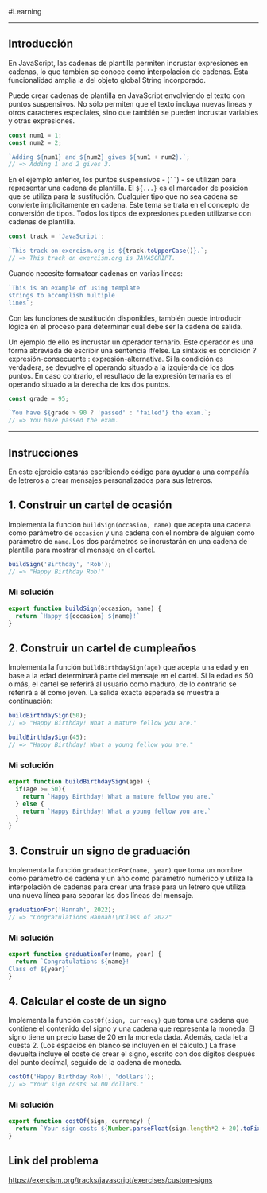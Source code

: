 #Learning
____
## Introducción 

En JavaScript, las cadenas de plantilla permiten incrustar expresiones en cadenas, lo que también se conoce como interpolación de cadenas. Esta funcionalidad amplía la del objeto global String incorporado.  
  
Puede crear cadenas de plantilla en JavaScript envolviendo el texto con puntos suspensivos. No sólo permiten que el texto incluya nuevas líneas y otros caracteres especiales, sino que también se pueden incrustar variables y otras expresiones.

```js
const num1 = 1;
const num2 = 2;

`Adding ${num1} and ${num2} gives ${num1 + num2}.`;
// => Adding 1 and 2 gives 3.
```

En el ejemplo anterior, los puntos suspensivos - (` `` `) - se utilizan para representar una cadena de plantilla. El `${...}` es el marcador de posición que se utiliza para la sustitución. Cualquier tipo que no sea cadena se convierte implícitamente en cadena. Este tema se trata en el concepto de conversión de tipos. Todos los tipos de expresiones pueden utilizarse con cadenas de plantilla.

```js
const track = 'JavaScript';

`This track on exercism.org is ${track.toUpperCase()}.`;
// => This track on exercism.org is JAVASCRIPT.
```

Cuando necesite formatear cadenas en varias líneas:

```js
`This is an example of using template
strings to accomplish multiple
lines`;
```

Con las funciones de sustitución disponibles, también puede introducir lógica en el proceso para determinar cuál debe ser la cadena de salida.  
  
Un ejemplo de ello es incrustar un operador ternario. Este operador es una forma abreviada de escribir una sentencia if/else. La sintaxis es condición ? expresión-consecuente : expresión-alternativa. Si la condición es verdadera, se devuelve el operando situado a la izquierda de los dos puntos. En caso contrario, el resultado de la expresión ternaria es el operando situado a la derecha de los dos puntos.

```js
const grade = 95;

`You have ${grade > 90 ? 'passed' : 'failed'} the exam.`;
// => You have passed the exam.
```
___
## Instrucciones

En este ejercicio estarás escribiendo código para ayudar a una compañía de letreros a crear mensajes personalizados para sus letreros.
## 1. Construir un cartel de ocasión  

Implementa la función `buildSign(occasion, name)` que acepta una cadena como parámetro de `occasion` y una cadena con el nombre de alguien como parámetro de `name`. Los dos parámetros se incrustarán en una cadena de plantilla para mostrar el mensaje en el cartel.

```js
buildSign('Birthday', 'Rob');
// => "Happy Birthday Rob!"
```
### Mi solución

```js
export function buildSign(occasion, name) {
  return `Happy ${occasion} ${name}!`
}
```
## 2. Construir un cartel de cumpleaños  

Implementa la función `buildBirthdaySign(age)` que acepta una edad y en base a la edad determinará parte del mensaje en el cartel. Si la edad es 50 o más, el cartel se referirá al usuario como maduro, de lo contrario se referirá a él como joven. La salida exacta esperada se muestra a continuación:

```js
buildBirthdaySign(50);
// => "Happy Birthday! What a mature fellow you are."

buildBirthdaySign(45);
// => "Happy Birthday! What a young fellow you are."
```
### Mi solución

```js
export function buildBirthdaySign(age) {
  if(age >= 50){
    return `Happy Birthday! What a mature fellow you are.`
  } else {
    return `Happy Birthday! What a young fellow you are.`
  }
}
```
## 3. Construir un signo de graduación  

Implementa la función `graduationFor(name, year)` que toma un nombre como parámetro de cadena y un año como parámetro numérico y utiliza la interpolación de cadenas para crear una frase para un letrero que utiliza una nueva línea para separar las dos líneas del mensaje.

```js
graduationFor('Hannah', 2022);
// => "Congratulations Hannah!\nClass of 2022"
```
### Mi solución

```js
export function graduationFor(name, year) {
  return `Congratulations ${name}!
Class of ${year}`
}
```
## 4. Calcular el coste de un signo  

Implementa la función `costOf(sign, currency)` que toma una cadena que contiene el contenido del signo y una cadena que representa la moneda. El signo tiene un precio base de 20 en la moneda dada. Además, cada letra cuesta 2. (Los espacios en blanco se incluyen en el cálculo.) La frase devuelta incluye el coste de crear el signo, escrito con dos dígitos después del punto decimal, seguido de la cadena de moneda.

```js
costOf('Happy Birthday Rob!', 'dollars');
// => "Your sign costs 58.00 dollars."
```
### Mi solución

```js
export function costOf(sign, currency) {
  return `Your sign costs ${Number.parseFloat(sign.length*2 + 20).toFixed(2)} ${currency}.`
}
```
## Link del problema

https://exercism.org/tracks/javascript/exercises/custom-signs
